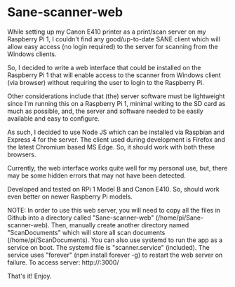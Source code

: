 # Sane-scanner-web

While setting up my Canon E410 printer as a print/scan server on my Raspberry Pi 1, I couldn't find any good/up-to-date SANE client which will allow easy access (no login required) to the server for scanning from the Windows clients.

So, I decided to write a web interface that could be installed on the Raspberry Pi 1 that will enable access to the scanner from Windows client (via browser) without requiring the user to login to the Raspberry Pi.

Other considerations include that (the) server software must be lightweight since I'm running this on a Raspberry Pi 1, minimal writing to the SD card as much as possible, and, the server and software needed to be easily available and easy to configure.

As such, I decided to use Node JS which can be installed via Raspbian and Express 4 for the server. The client used during development is Firefox and the latest Chromium based MS Edge. So, it should work with both these browsers. 

Currently, the web interface works quite well for my personal use, but, there may be some hidden errors that may not have been detected.

Developed and tested on RPi 1 Model B and Canon E410. So, should work even better on newer Raspberry Pi models.


NOTE: In order to use this web server, you will need to copy all the files in Github into a directory called "Sane-scanner-web" (/home/pi/Sane-scanner-web). Then, manually create another directory named "ScanDocuments" which will store all scan documents (/home/pi/ScanDocuments). You can also use systemd to run the app as a service on boot. The systemd file is "scanner.service" (included). The service uses "forever" (npm install forever -g) to restart the web server on failure. To access server: http://<Your Server IP Adress>:3000/ 
  
That's it! Enjoy.
